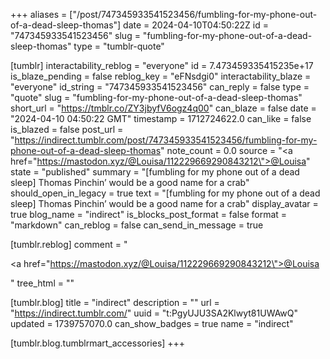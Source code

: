 +++
aliases = ["/post/747345933541523456/fumbling-for-my-phone-out-of-a-dead-sleep-thomas"]
date = 2024-04-10T04:50:22Z
id = "747345933541523456"
slug = "fumbling-for-my-phone-out-of-a-dead-sleep-thomas"
type = "tumblr-quote"

[tumblr]
interactability_reblog = "everyone"
id = 7.473459335415235e+17
is_blaze_pending = false
reblog_key = "eFNsdgi0"
interactability_blaze = "everyone"
id_string = "747345933541523456"
can_reply = false
type = "quote"
slug = "fumbling-for-my-phone-out-of-a-dead-sleep-thomas"
short_url = "https://tmblr.co/ZY3jbyfV6ogz4q00"
can_blaze = false
date = "2024-04-10 04:50:22 GMT"
timestamp = 1712724622.0
can_like = false
is_blazed = false
post_url = "https://indirect.tumblr.com/post/747345933541523456/fumbling-for-my-phone-out-of-a-dead-sleep-thomas"
note_count = 0.0
source = "<a href=\"https://mastodon.xyz/@Louisa/112229669290843212\">@Louisa</a>"
state = "published"
summary = "[fumbling for my phone out of a dead sleep] Thomas Pinchin’ would be a good name for a crab"
should_open_in_legacy = true
text = "[fumbling for my phone out of a dead sleep] Thomas Pinchin&rsquo; would be a good name for a crab"
display_avatar = true
blog_name = "indirect"
is_blocks_post_format = false
format = "markdown"
can_reblog = false
can_send_in_message = true

[tumblr.reblog]
comment = "<p><a href=\"https://mastodon.xyz/@Louisa/112229669290843212\">@Louisa</a></p>"
tree_html = ""

[tumblr.blog]
title = "indirect"
description = ""
url = "https://indirect.tumblr.com/"
uuid = "t:PgyUJU3SA2Klwyt81UWAwQ"
updated = 1739757070.0
can_show_badges = true
name = "indirect"

[tumblr.blog.tumblrmart_accessories]
+++
